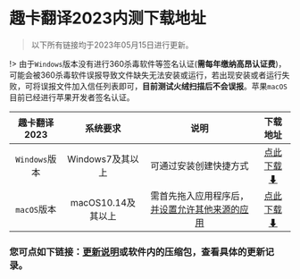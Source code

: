 # 趣卡翻译2023内测下载地址
>以下所有链接均于2023年05月15日进行更新。

!> 由于`Windows`版本没有进行360杀毒软件等签名认证(**需每年缴纳高昂认证费**)，可能会被360杀毒软件误报导致文件缺失无法安装或运行，若出现安装或者运行失败，可将误报文件加入信任列表即可，**目前测试火绒扫描后不会误报**。苹果`macOS`目前已经进行苹果开发者签名认证。

| 趣卡翻译2023 |系统要求| 说明 |下载地址|
| :---: | :---: | :---: |:---:|
| `Windows`版本 | Windows7及其以上 | 可通过安装创建快捷方式 | [点此下载 ⬇](https://down.qukaa.com/d/qukaa/qukaa/qukaa_translation2023_setup.zip)|
| `macOS`版本 | macOS10.14及其以上| 需首先拖入应用程序后，[并设置允许其他来源的应用](https://fanyi.qukaa.com/docs/#/manual/macos)| [点此下载 ⬇](https://down.qukaa.com/d/qukaa/qukaa/qukaa2023mac.dmg)|

### 您可点如下链接：[更新说明](https://mp.weixin.qq.com/s/6G4joGUc7mSUCjcCDiPk1g)或软件内的压缩包，查看具体的更新记录。

